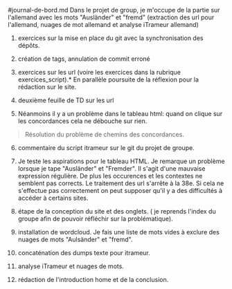 #journal-de-bord.md
Dans le projet de group, je m'occupe de la partie sur l'allemand avec les mots "Ausländer" et "fremd" (extraction des url pour l'allemand, nuages de mot allemand et analyse iTrameur allemand)

1) exercices sur la mise en place du git avec la synchronisation des dépôts.

2) création de tags, annulation de commit erroné 

3) exercices sur les url (voire les exercices dans la rubrique exercices_script).*
En parallèle poursuite de la réflexion pour la rédaction sur le site. 

4) deuxième feuille de TD sur les url
5) Néanmoins il y a un problème dans le tableau html: quand on clique sur les concordances cela ne débouche sur rien.
> Résolution du problème de chemins des concordances. 

6) commentaire du script itrameur sur le git du projet de groupe.

7) Je teste les aspirations pour le tableau HTML. Je remarque un problème lorsque je tape "Ausländer" et "Fremder". Il s'agit d'une mauvaise expression régulière. 
De plus les occurences et les contextes ne semblent pas corrects. Le traitement des url s'arrête à la 38e. Si cela ne s'effectue pas correctement on peut supposer qu'il y a des difficultés à accéder à certains sites.

8) étape de la conception du site et des onglets. ( je reprends l'index du groupe afin de pouvoir réfléchir sur la problématique). 

9) installation de wordcloud. Je fais une liste de mots vides à exclure des nuages de mots "Aulsänder" et "fremd". 

10) concaténation des dumps texte pour itrameur.

11) analyse iTrameur et nuages de mots. 

12) rédaction de l'introduction home et de la conclusion. 
